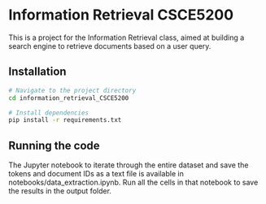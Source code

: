 # Information Retrieval CSCE5200

This is a project for the Information Retrieval class, aimed at building a search engine to retrieve documents based on a user query.

## Installation
```bash
# Navigate to the project directory
cd information_retrieval_CSCE5200

# Install dependencies
pip install -r requirements.txt
```

## Running the code

The Jupyter notebook to iterate through the entire dataset and save the tokens and document IDs as a text file is available in notebooks/data_extraction.ipynb. Run all the cells in that notebook to save the results in the output folder.